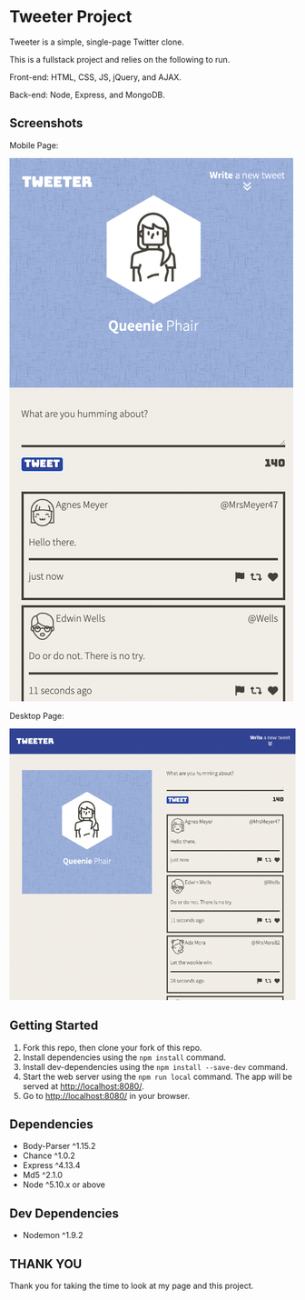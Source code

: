 # Tweeter Project

Tweeter is a simple, single-page Twitter clone.

This is a fullstack project and relies on the following to run.

Front-end:
HTML, CSS, JS, jQuery, and AJAX. 

Back-end:
Node, Express, and MongoDB.

## Screenshots

Mobile Page:

!["Screenshot of the Mobile Page"](https://github.com/jmphair/tweeter/blob/master/docs/MOBILE.png?raw=true)

Desktop Page:

!["Screenshot of the Desktop Page"](https://github.com/jmphair/tweeter/blob/master/docs/DESKTOP.png?raw=true)

## Getting Started

1. Fork this repo, then clone your fork of this repo.
2. Install dependencies using the `npm install` command.
3. Install dev-dependencies using the `npm install --save-dev` command.
4. Start the web server using the `npm run local` command. The app will be served at <http://localhost:8080/>.
5. Go to <http://localhost:8080/> in your browser.

## Dependencies

- Body-Parser ^1.15.2
- Chance ^1.0.2
- Express ^4.13.4
- Md5 ^2.1.0
- Node ^5.10.x or above

## Dev Dependencies

- Nodemon ^1.9.2

## THANK YOU
Thank you for taking the time to look at my page and this project.
